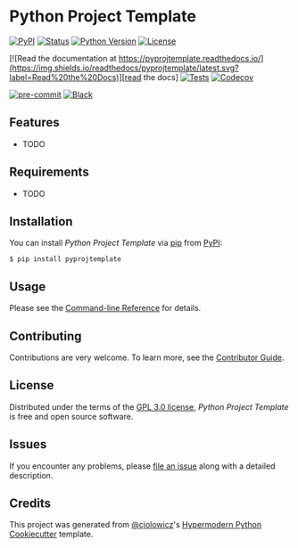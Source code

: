 # Python Project Template

[![PyPI](https://img.shields.io/pypi/v/pyprojtemplate.svg)][pypi_]
[![Status](https://img.shields.io/pypi/status/pyprojtemplate.svg)][status]
[![Python Version](https://img.shields.io/pypi/pyversions/pyprojtemplate)][python version]
[![License](https://img.shields.io/pypi/l/pyprojtemplate)][license]

[![Read the documentation at https://pyprojtemplate.readthedocs.io/](https://img.shields.io/readthedocs/pyprojtemplate/latest.svg?label=Read%20the%20Docs)][read the docs]
[![Tests](https://github.com/sundaymtn/pyprojtemplate/workflows/Tests/badge.svg)][tests]
[![Codecov](https://codecov.io/gh/sundaymtn/pyprojtemplate/branch/main/graph/badge.svg)][codecov]

[![pre-commit](https://img.shields.io/badge/pre--commit-enabled-brightgreen?logo=pre-commit&logoColor=white)][pre-commit]
[![Black](https://img.shields.io/badge/code%20style-black-000000.svg)][black]

[pypi_]: https://pypi.org/project/pyprojtemplate/
[status]: https://pypi.org/project/pyprojtemplate/
[python version]: https://pypi.org/project/pyprojtemplate
[read the docs]: https://pyprojtemplate.readthedocs.io/
[tests]: https://github.com/sundaymtn/pyprojtemplate/actions?workflow=Tests
[codecov]: https://app.codecov.io/gh/sundaymtn/pyprojtemplate
[pre-commit]: https://github.com/pre-commit/pre-commit
[black]: https://github.com/psf/black

## Features

- TODO

## Requirements

- TODO

## Installation

You can install _Python Project Template_ via [pip] from [PyPI]:

```console
$ pip install pyprojtemplate
```

## Usage

Please see the [Command-line Reference] for details.

## Contributing

Contributions are very welcome.
To learn more, see the [Contributor Guide].

## License

Distributed under the terms of the [GPL 3.0 license][license],
_Python Project Template_ is free and open source software.

## Issues

If you encounter any problems,
please [file an issue] along with a detailed description.

## Credits

This project was generated from [@cjolowicz]'s [Hypermodern Python Cookiecutter] template.

[@cjolowicz]: https://github.com/cjolowicz
[pypi]: https://pypi.org/
[hypermodern python cookiecutter]: https://github.com/cjolowicz/cookiecutter-hypermodern-python
[file an issue]: https://github.com/sundaymtn/pyprojtemplate/issues
[pip]: https://pip.pypa.io/

<!-- github-only -->

[license]: https://github.com/sundaymtn/pyprojtemplate/blob/main/LICENSE
[contributor guide]: https://github.com/sundaymtn/pyprojtemplate/blob/main/CONTRIBUTING.md
[command-line reference]: https://pyprojtemplate.readthedocs.io/en/latest/usage.html

